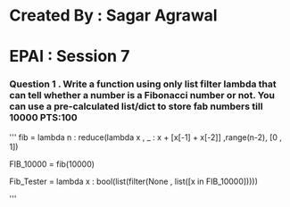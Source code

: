 # Created By : Sagar Agrawal

# EPAI : Session 7

### Question 1 . Write a function using only list filter lambda that can tell whether a number is a Fibonacci number or not. You can use a pre-calculated list/dict to store fab numbers till 10000 PTS:100

'''
fib  = lambda n : reduce(lambda x , _ :  x + [x[-1] + x[-2]] ,range(n-2), [0 , 1])

FIB_10000 = fib(10000)

Fib_Tester = lambda x : bool(list(filter(None ,  list([x in FIB_10000]))))

'''
